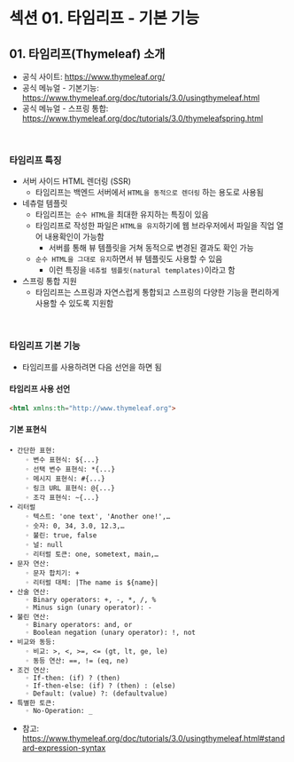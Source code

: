 # 섹션 01. 타임리프 - 기본 기능
## 01. 타임리프(Thymeleaf) 소개
- 공식 사이트: https://www.thymeleaf.org/
- 공식 메뉴얼 - 기본기능: https://www.thymeleaf.org/doc/tutorials/3.0/usingthymeleaf.html
- 공식 메뉴얼 - 스프링 통합: https://www.thymeleaf.org/doc/tutorials/3.0/thymeleafspring.html  
<br/>

### 타임리프 특징
- 서버 사이드 HTML 렌더링 (SSR)
  - 타임리프는 백엔드 서버에서 `HTML을 동적으로 렌더링` 하는 용도로 사용됨
- 네츄럴 템플릿
  - 타임리프는` 순수 HTML`을 최대한 유지하는 특징이 있음
  - 타임리프로 작성한 파일은 `HTML을 유지`하기에 웹 브라우저에서 파일을 직업 열어 내용확인이 가능함
    - 서버를 통해 뷰 템플릿을 거쳐 동적으로 변경된 결과도 확인 가능
  - `순수 HTML을 그대로 유지`하면서 뷰 템플릿도 사용할 수 있음
    - 이런 특징을 `네츄럴 템플릿(natural templates)`이라고 함
- 스프링 통합 지원
  - 타임리프는 스프링과 자연스럽게 통합되고 스프링의 다양한 기능을 편리하게 사용할 수 있도록 지원함  
<br/>

### 타임리프 기본 기능
- 타임리프를 사용하려면 다음 선언을 하면 됨
#### 타임리프 사용 선언
```html
<html xmlns:th="http://www.thymeleaf.org">
```
#### 기본 표현식
```
• 간단한 표현:
    ◦ 변수 표현식: ${...}
    ◦ 선택 변수 표현식: *{...}
    ◦ 메시지 표현식: #{...}
    ◦ 링크 URL 표현식: @{...}
    ◦ 조각 표현식: ~{...}
• 리터럴
    ◦ 텍스트: 'one text', 'Another one!',…
    ◦ 숫자: 0, 34, 3.0, 12.3,…
    ◦ 불린: true, false
    ◦ 널: null
    ◦ 리터럴 토큰: one, sometext, main,…
• 문자 연산:
    ◦ 문자 합치기: +
    ◦ 리터럴 대체: |The name is ${name}|
• 산술 연산:
    ◦ Binary operators: +, -, *, /, %
    ◦ Minus sign (unary operator): -
• 불린 연산:
    ◦ Binary operators: and, or
    ◦ Boolean negation (unary operator): !, not
• 비교와 동등:
    ◦ 비교: >, <, >=, <= (gt, lt, ge, le)
    ◦ 동등 연산: ==, != (eq, ne)
• 조건 연산:
    ◦ If-then: (if) ? (then)
    ◦ If-then-else: (if) ? (then) : (else)
    ◦ Default: (value) ?: (defaultvalue)
• 특별한 토큰:
    ◦ No-Operation: _
```
- 참고: https://www.thymeleaf.org/doc/tutorials/3.0/usingthymeleaf.html#standard-expression-syntax